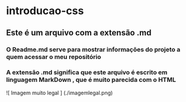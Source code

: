 # introducao-css
## Este é um arquivo com a extensão .md
### O Readme.md serve para mostrar informações do projeto a quem acessar o meu repositório

### A extensão .md significa que este arquivo é escrito em linguagem MarkDown , que é muito parecida com o HTML


![ Imagem muito legal ] (./imagemlegal.png)

